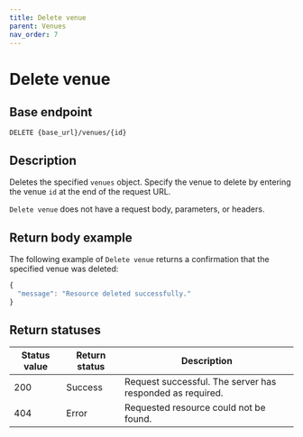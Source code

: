 ```yaml
---
title: Delete venue
parent: Venues
nav_order: 7
---
```


# Delete venue

## Base endpoint

```shell
DELETE {base_url}/venues/{id}
```

## Description

Deletes the specified `venues` object. Specify the venue to delete by entering the venue `id` at the end of the request URL.

`Delete venue` does not have a request body, parameters, or headers.

## Return body example

The following example of `Delete venue` returns a confirmation that the specified venue was deleted:

```js
{
  "message": "Resource deleted successfully."
}

```

## Return statuses

| Status value | Return status | Description |
| ------------- | ----------- | ----------- |
| 200 | Success | Request successful. The server has responded as required. |
| 404 | Error | Requested resource could not be found. |
